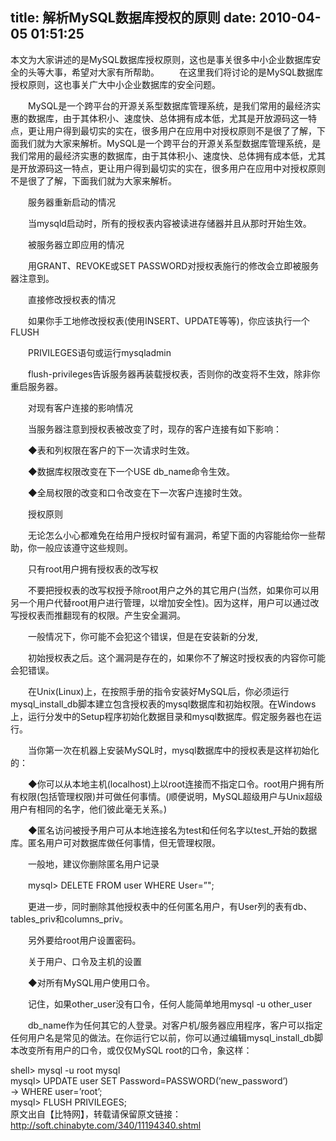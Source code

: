 title: 解析MySQL数据库授权的原则
date: 2010-04-05 01:51:25
---

<p>
	本文为大家讲述的是MySQL数据库授权原则，这也是事关很多中小企业数据库安全的头等大事，希望对大家有所帮助。 　　在这里我们将讨论的是MySQL数据库授权原则，这也事关广大中小企业数据库的安全问题。</p>
<p>
	　　MySQL是一个跨平台的开源关系型数据库管理系统，是我们常用的最经济实惠的数据库，由于其体积小、速度快、总体拥有成本低，尤其是开放源码这一特点，更让用户得到最切实的实在，很多用户在应用中对授权原则不是很了了解，下面我们就为大家来解析。MySQL是一个跨平台的开源关系型数据库管理系统，是我们常用的最经济实惠的数据库，由于其体积小、速度快、总体拥有成本低，尤其是开放源码这一特点，更让用户得到最切实的实在，很多用户在应用中对授权原则不是很了了解，下面我们就为大家来解析。</p>
<p>
	　　服务器重新启动的情况</p>
<p>
	　　当mysqld启动时，所有的授权表内容被读进存储器并且从那时开始生效。</p>
<p>
	　　被服务器立即应用的情况</p>
<p>
	　　用GRANT、REVOKE或SET PASSWORD对授权表施行的修改会立即被服务器注意到。</p>
<p>
	　　直接修改授权表的情况</p>
<p>
	　　如果你手工地修改授权表(使用INSERT、UPDATE等等)，你应该执行一个FLUSH</p>
<p>
	　　PRIVILEGES语句或运行mysqladmin</p>
<p>
	　　flush-privileges告诉服务器再装载授权表，否则你的改变将不生效，除非你重启服务器。</p>
<p>
	　　对现有客户连接的影响情况</p>
<p>
	　　当服务器注意到授权表被改变了时，现存的客户连接有如下影响：</p>
<p>
	　　◆表和列权限在客户的下一次请求时生效。</p>
<p>
	　　◆数据库权限改变在下一个USE db_name命令生效。</p>
<p>
	　　◆全局权限的改变和口令改变在下一次客户连接时生效。</p>
<p>
	　　授权原则</p>
<p>
	　　无论怎么小心都难免在给用户授权时留有漏洞，希望下面的内容能给你一些帮助，你一般应该遵守这些规则。</p>
<p>
	　　只有root用户拥有授权表的改写权</p>
<p>
	　　不要把授权表的改写权授予除root用户之外的其它用户(当然，如果你可以用另一个用户代替root用户进行管理，以增加安全性)。因为这样，用户可以通过改写授权表而推翻现有的权限。产生安全漏洞。</p>
<p>
	　　一般情况下，你可能不会犯这个错误，但是在安装新的分发,</p>
<p>
	　　初始授权表之后。这个漏洞是存在的，如果你不了解这时授权表的内容你可能会犯错误。</p>
<p>
	　　在Unix(Linux)上，在按照手册的指令安装好MySQL后，你必须运行mysql_install_db脚本建立包含授权表的mysql数据库和初始权限。在Windows上，运行分发中的Setup程序初始化数据目录和mysql数据库。假定服务器也在运行。</p>
<p>
	　　当你第一次在机器上安装MySQL时，mysql数据库中的授权表是这样初始化的：</p>
<p>
	　　◆你可以从本地主机(localhost)上以root连接而不指定口令。root用户拥有所有权限(包括管理权限)并可做任何事情。(顺便说明，MySQL超级用户与Unix超级用户有相同的名字，他们彼此毫无关系。)</p>
<p>
	　　◆匿名访问被授予用户可从本地连接名为test和任何名字以test_开始的数据库。匿名用户可对数据库做任何事情，但无管理权限。</p>
<p>
	　　一般地，建议你删除匿名用户记录</p>
<p>
	　　mysql&gt; DELETE FROM user WHERE User=&rdquo;&quot;;</p>
<p>
	　　更进一步，同时删除其他授权表中的任何匿名用户，有User列的表有db、tables_priv和columns_priv。</p>
<p>
	　　另外要给root用户设置密码。</p>
<p>
	　　关于用户、口令及主机的设置</p>
<p>
	　　◆对所有MySQL用户使用口令。</p>
<p>
	　　记住，如果other_user没有口令，任何人能简单地用mysql -u other_user</p>
<p>
	　　db_name作为任何其它的人登录。对客户机/服务器应用程序，客户可以指定任何用户名是常见的做法。在你运行它以前，你可以通过编辑mysql_install_db脚本改变所有用户的口令，或仅仅MySQL root的口令，象这样：</p>
<p>
	shell&gt; mysql -u root mysql&nbsp;&nbsp; <br />
	mysql&gt; UPDATE user SET Password=PASSWORD(&rsquo;new_password&rsquo;)&nbsp;&nbsp; <br />
	-&gt; WHERE user=&rsquo;root&rsquo;;&nbsp;&nbsp; <br />
	mysql&gt; FLUSH PRIVILEGES; <br />
	原文出自【比特网】，转载请保留原文链接：<a href="http://soft.chinabyte.com/340/11194340.shtml">http://soft.chinabyte.com/340/11194340.shtml</a></p>
